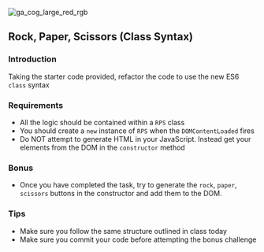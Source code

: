 ![ga_cog_large_red_rgb](https://cloud.githubusercontent.com/assets/40461/8183776/469f976e-1432-11e5-8199-6ac91363302b.png)

## Rock, Paper, Scissors (Class Syntax)

### Introduction

Taking the starter code provided, refactor the code to use the new ES6 `class` syntax

### Requirements

* All the logic should be contained within a `RPS` class
* You should create a `new` instance of `RPS` when the `DOMContentLoaded` fires
* Do NOT attempt to generate HTML in your JavaScript. Instead get your elements from the DOM in the `constructor` method

### Bonus

* Once you have completed the task, try to generate the `rock`, `paper`, `scissors` buttons in the constructor and add them to the DOM.

### Tips

* Make sure you follow the same structure outlined in class today
* Make sure you commit your code before attempting the bonus challenge
